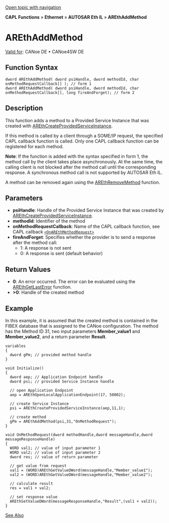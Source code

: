[Open topic with navigation](../../../../../../CANoeDEFamily.htm#Topics/CAPLFunctions/IP/AUTOSARethIL/Functions/CAPLfunctionAREthAddMethod.md)

**CAPL Functions** » **Ethernet** » **AUTOSAR Eth IL** » **AREthAddMethod**

# AREthAddMethod

[Valid for](../../../../Shared/FeatureAvailability.md): CANoe DE • CANoe4SW DE

## Function Syntax

```
dword AREthAddMethod( dword psiHandle, dword methodId, char onMethodRequestCallback[] ); // form 1
dword AREthAddMethod( dword psiHandle, dword methodId, char onMethodRequestCallback[], long fireAndForget); // form 2
```

## Description

This function adds a method to a Provided Service Instance that was created with [AREthCreateProvidedServiceInstance](CAPLfunctionAREthCreateProvidedServiceInstance.md).

If this method is called by a client through a SOME/IP request, the specified CAPL callback function is called. Only one CAPL callback function can be registered for each method.

**Note**: If the function is added with the syntax specified in form 1, the method call by the client takes place asynchronously. At the same time, the calling client is not blocked after the method call until the corresponding response. A synchronous method call is not supported by AUTOSAR Eth IL.

A method can be removed again using the [AREthRemoveMethod](CAPLfunctionAREthRemoveMethod.md) function.

## Parameters

- **psiHandle**: Handle of the Provided Service Instance that was created by [AREthCreateProvidedServiceInstance](CAPLfunctionAREthCreateProvidedServiceInstance.md).
- **methodId**: Identifier of the method
- **onMethodRequestCallback**: Name of the CAPL callback function, see CAPL callback [`<OnAREthMethodRequest>`](CAPLfunctionOnAREthMethodRequest.md)
- **fireAndForget**: Specifies whether the provider is to send a response after the method call:
  - 1: A response is not sent
  - 0: A response is sent (default behavior)

## Return Values

- **0**: An error occurred. The error can be evaluated using the [AREthGetLastError](CAPLfunctionAREthGetLastError.md) function.
- **>0**: Handle of the created method

## Example

In this example, it is assumed that the created method is contained in the FIBEX database that is assigned to the CANoe configuration. The method has the Method ID 31, two input parameters **Member_value1** and **Member_value2**, and a return parameter **Result**.

```plaintext
variables
{
  dword gPm; // provided method handle
}

void Initialize()
{
  dword aep; // Application Endpoint handle
  dword psi; // provided Service Instance handle

  // open Application Endpoint
  aep = AREthOpenLocalApplicationEndpoint(17, 50002);

  // create Service Instance
  psi = AREthCreateProvidedServiceInstance(aep,11,1);

  // create method
  gPm = AREthAddMethod(psi,31,"OnMethodRequest");
}

void OnMethodRequest(dword methodHandle,dword messageHandle,dword messageResponseHandle)
{
  WORD val1; // value of input parameter 1
  WORD val2; // value of input parameter 2
  dword res; // value of return parameter

  // get value from request
  val1 = (WORD)AREthGetValueDWord(messageHandle,"Member_value1");
  val2 = (WORD)AREthGetValueDWord(messageHandle,"Member_value2");

  // calculate result
  res = val1 + val2;

  // set response value
  AREthSetValueDWord(messageResponseHandle,"Result",(val1 + val2));
}
```

[See Also](javascript:void(0);)